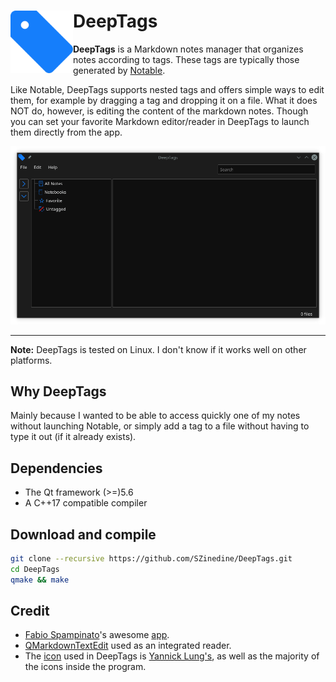 # <img src="DeepTags.png" alt="DeepTags" width="100" align="left" > DeepTags

**DeepTags** is a Markdown notes manager that organizes notes according to tags. These tags are typically those generated by  [Notable](https://github.com/notable/notable).

Like Notable, DeepTags supports nested tags and offers simple ways to edit them, for example by dragging a tag and dropping it on a file. What it does NOT do, however, is editing the content of the markdown notes. Though you can set your favorite Markdown editor/reader in DeepTags to launch them directly from the app.

![Screenshot of DeepTags on a Linux machine running plasma 5](Screenshot.png)

* * *
**Note:** DeepTags is tested on Linux. I don't know if it works well on other platforms.

## Why DeepTags

Mainly because I wanted to be able to access quickly one of my notes without launching Notable, or simply add a tag to a file without having to type it out (if it already exists).

## Dependencies

- The Qt framework (>=)5.6
- A C++17 compatible compiler


## Download and compile

```bash
git clone --recursive https://github.com/SZinedine/DeepTags.git
cd DeepTags
qmake && make
```

## Credit
- [Fabio Spampinato](https://github.com/fabiospampinato)'s awesome [app](https://github.com/notable/notable).
- [QMarkdownTextEdit](https://github.com/pbek/qmarkdowntextedit) used as an integrated reader.
- The [icon](https://www.iconfinder.com/icons/314740/tag_icon) used in DeepTags is [Yannick Lung's](https://www.iconfinder.com/yanlu), as well as the majority of the icons inside the program.


